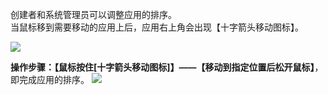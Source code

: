 创建者和系统管理员可以调整应用的排序。<br>
当鼠标移到需要移动的应用上后，应用右上角会出现【十字箭头移动图标】。

![](http://docfiles.baibaoyun.com/FqTNYksNgnqGJZscr-IzB848dvPJ)

**操作步骤：【鼠标按住[十字箭头移动图标]】——【移动到指定位置后松开鼠标】**，即完成应用的排序。
![](http://docfiles.baibaoyun.com/lj92B1LbfUXs3hB1Z9VCucpFhIyu)
